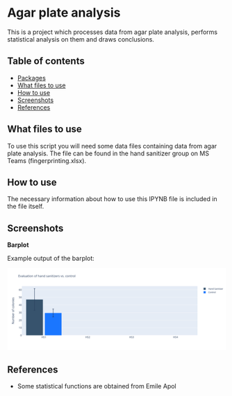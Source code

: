# Agar plate analysis
This is a project which processes data from agar plate analysis, performs statistical analysis on them and draws conclusions.

## Table of contents
- [Packages](#packages)
- [What files to use](#what-files-to-use)
- [How to use](#how-to-use)
- [Screenshots](#screenshots)
- [References](#references)


## What files to use
To use this script you will need some data files containing data from agar plate analysis. 
The file can be found in the hand sanitizer group on MS Teams (fingerprinting.xlsx).


## How to use
The necessary information about how to use this IPYNB file is included in the file itself. 

## Screenshots

**Barplot**

Example output of the barplot:

![Barplot](https://github.com/dsph-first/hand-sanitizers-efficiency/blob/agar-plate-analysis/plate-analysis/fingerpad/barplot.png)


## References
- Some statistical functions are obtained from Emile Apol
